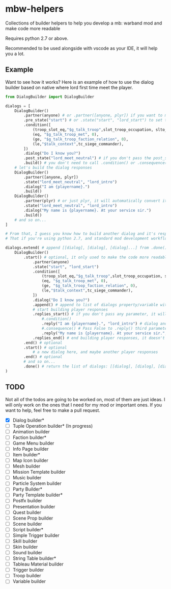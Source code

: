 # mbw-helpers
Collections of builder helpers to help you develop a mb: warband mod and make code more readable

Requires python 2.7 or above.

Recommended to be used alongside with vscode as your IDE, it will help you a lot.

## Example
Want to see how it works? Here is an example of how to use the dialog builder based on native where lord first time meet the player.

```python
from DialogBuilder import DialogBuilder

dialogs = [
    DialogBuilder()
        .partner(anyone) # or .partner([anyone, plyr]) if you want to make a player response/choice
        .pre_state("start") # or .state("start", "lord_start") to set the pre_state and post_state
        .condition([
            (troop_slot_eq,"$g_talk_troop",slot_troop_occupation, slto_kingdom_hero),
            (eq, "$g_talk_troop_met", 0),
            (ge, "$g_talk_troop_faction_relation", 0),
            (le,"$talk_context",tc_siege_commander),
        ])
        .dialog("Do I know you?")
        .post_state("lord_meet_neutral") # if you don't pass the post_state it will automatically set it to "close_window"
        .build() # you don't need to call .condition() or .consequence() if your dialog doesn't have any, they automatically return an empty list
    # let's build the dialog responses
    DialogBuilder()
        .partner([anyone, plyr])
        .state("lord_meet_neutral", "lord_intro")
        .dialog("I am {playername}.")
        .build()
    DialogBuilder()
        .partner(plyr) # or just plyr, it will automatically convert it to [anyone, plyr] by the builder
        .state("lord_meet_neutral", "lord_intro")
        .dialog("My name is {playername}. At your service sir.")
        .build()
    # and so on...
]

# From that, I guess you know how to build another dialog and it's responses.
# That if you're using python 2.7, and standard mod development workflow. In modern development workflow, you can't use below inside the dialogs list, but, in exchange you can do even better:

dialogs.extend( # append [[dialog], [dialog], [dialog]...] from .done() to the dialogs list variable
    DialogBuilder()
        .start() # optional, it only used to make the code more readable and doesn't do anything
            .partner(anyone)
            .state("start", "lord_start")
            .condition([
                (troop_slot_eq,"$g_talk_troop",slot_troop_occupation, slto_kingdom_hero),
                (eq, "$g_talk_troop_met", 0),
                (ge, "$g_talk_troop_faction_relation", 0),
                (le,"$talk_context",tc_siege_commander),
            ])
            .dialog("Do I know you?")
            .append() # append to list of dialogs property/variable within the builder itself
            # start building player responses
            .replies_start() # if you don't pass any parameter, it will automatically set the post_state of the previous dialog as the pre_state of the player response. It also automatically set the partner to [anyone, plyr]
                #.condition()
                .reply("I am {playername}.", "lord_intro") # dialog and post_state, if you don't pass the post_state it will automatically set it to "close_window"
                #.consequence() # Pass False to .reply() third parameter to enable consequence
                .reply("My name is {playername}. At your service sir.", "lord_intro")
            .replies_end() # end building player responses, it doesn't nothing and only used for readability
        .end() # optional
        .start() # optional
            # a new dialog here, and maybe another player responses
        .end() # optional
        # and so on...
        .done() # return the list of dialogs: [[dialog], [dialog], [dialog]...]
)
```

## TODO
Not all of the todos are going to be worked on, most of them are just ideas. I will only work on the ones that I need for my mod or important ones. If you want to help, feel free to make a pull request.

- [x] Dialog builder*
- [ ] Tuple Operation builder* (In progress)
- [ ] Animation builder
- [ ] Faction builder*
- [ ] Game Menu builder
- [ ] Info Page builder
- [ ] Item builder*
- [ ] Map Icon builder
- [ ] Mesh builder
- [ ] Mission Template builder
- [ ] Music builder
- [ ] Particle System builder
- [ ] Party Builder*
- [ ] Party Template builder*
- [ ] Postfx builder
- [ ] Presentation builder
- [ ] Quest builder
- [ ] Scene Prop builder
- [ ] Scene builder
- [ ] Script builder*
- [ ] Simple Trigger builder
- [ ] Skill builder
- [ ] Skin builder
- [ ] Sound builder
- [ ] String Table builder*
- [ ] Tableau Material builder
- [ ] Trigger builder
- [ ] Troop builder
- [ ] Variable builder